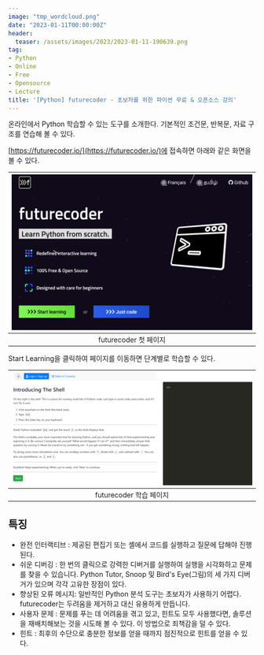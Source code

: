 ```yaml
---
image: "tmp_wordcloud.png"
date: "2023-01-11T00:00:00Z"
header:
  teaser: /assets/images/2023/2023-01-11-190639.png
tag:
- Python
- Online
- Free
- Opensource
- Lecture
title: '[Python] futurecoder - 초보자를 위한 파이썬 무료 & 오픈소스 강의'
---
```


온라인에서 Python 학습할 수 있는 도구를 소개한다. 기본적인 조건문, 반복문, 자료 구조를 연습해 볼 수 있다.

[https://futurecoder.io/](https://futurecoder.io/)에 접속하면 아래와 같은 화면을 볼 수 있다.

|![futurecoder](/assets/images/2023/2023-01-11-190639.png)|
|:---:|
|futurecoder 첫 페이지|

Start Learning을 클릭하여 페이지를 이동하면 단계별로 학습할 수 있다.

|![futurecoder](/assets/images/2023/2023-01-11-185945.png)|
|:---:|
|futurecoder 학습 페이지|

## 특징

* 완전 인터랙티브 : 제공된 편집기 또는 셸에서 코드를 실행하고 질문에 답해야 진행된다.
* 쉬운 디버깅 : 한 번의 클릭으로 강력한 디버거를 실행하여 실행을 시각화하고 문제를 찾을 수 있습니다. Python Tutor, Snoop 및 Bird's Eye(그림)의 세 가지 디버거가 있으며 각각 고유한 장점이 있다.
* 향상된 오류 메시지: 일반적인 Python 분석 도구는 초보자가 사용하기 어렵다. futurecoder는 두려움을 제거하고 대신 유용하게 만듭니다.
* 사용자 문제 : 문제를 푸는 데 어려움을 겪고 있고, 힌트도 모두 사용했다면, 솔루션을 재배치해보는 것을 시도해 볼 수 있다. 이 방법으로 죄책감을 덜 수 있다.
* 힌트 : 최후의 수단으로 충분한 정보를 얻을 때까지 점진적으로 힌트를 얻을 수 있다.
